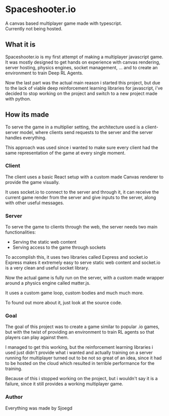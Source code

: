 # Spaceshooter.io

A canvas based multiplayer game made with typescript.  
Currently not being hosted.

## What it is

Spaceshooter.io is my first attempt of making a multiplayer javascript game.  
It was mostly designed to get hands on experience with canvas rendering, server hosting, physics engines, socket management, ... and to create an environment to train Deep RL Agents.

Now the last part was the actual main reason i started this project, but due to the lack of viable deep reinforcement learning libraries for javascript, i've decided to stop working on the project and switch to a new project made with python.

## How its made

To serve the game in a multiplier setting, the architecture used is a client-server model, where clients send requests to the server and the server handles everything.

This approach was used since i wanted to make sure every client had the same representation of the game at every single moment.

### Client

The client uses a basic React setup with a custom made Canvas renderer to provide the game visually.

It uses socket.io to connect to the server and through it, it can receive the current game render from the server and give inputs to the server, along with other useful messages.

### Server

To serve the game to clients through the web, the server needs two main functionalities:
-   Serving the static web content
-   Serving access to the game through sockets

To accomplish this, it uses two libraries called Express and socket.io
Express makes it extremely easy to serve static web content and socket.io is a very clean and useful socket library.

Now the actual game is fully run on the server, with a custom made wrapper around a physics engine called matter.js.

It uses a custom game loop, custom bodies and much much more.

To found out more about it, just look at the source code.

### Goal

The goal of this project was to create a game similar to popular .io games, but with the twist of providing an environment to train RL agents so that players can play against them.

I managed to get this working, but the reinforcement learning libraries i used just didn't provide what i wanted and actually training on a server running for multiplayer turned out to be not so great of an idea, since it had to be hosted on the cloud which resulted in terrible performance for the training.

Because of this i stopped working on the project, but i wouldn't say it is a failure, since it still provides a working multiplayer game.

### Author
Everything was made by Sjoegd
